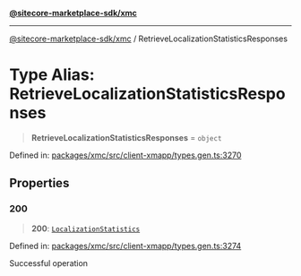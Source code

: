 [**@sitecore-marketplace-sdk/xmc**](../README.md)

***

[@sitecore-marketplace-sdk/xmc](../README.md) / RetrieveLocalizationStatisticsResponses

# Type Alias: RetrieveLocalizationStatisticsResponses

> **RetrieveLocalizationStatisticsResponses** = `object`

Defined in: [packages/xmc/src/client-xmapp/types.gen.ts:3270](https://github.com/Sitecore/sitecore-marketplace-sdk/blob/e87783cce9f115393973a45e109d17b99bf1df7e/packages/xmc/src/client-xmapp/types.gen.ts#L3270)

## Properties

### 200

> **200**: [`LocalizationStatistics`](LocalizationStatistics.md)

Defined in: [packages/xmc/src/client-xmapp/types.gen.ts:3274](https://github.com/Sitecore/sitecore-marketplace-sdk/blob/e87783cce9f115393973a45e109d17b99bf1df7e/packages/xmc/src/client-xmapp/types.gen.ts#L3274)

Successful operation
